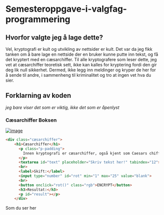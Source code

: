 # Semesteroppgave-i-valgfag-programmering


## Hvorfor valgte jeg å lage dette?

Vel, kryptografi er kult og utvikling av nettsider er kult. Det var da jeg fikk tanken om å bare lage en nettside der en bruker kunne putte inn tekst, og få det kryptert med en cæsarchiffer. Til alle kryptografere som leser dette, jeg vet at cæsarchiffer teoretisk sett, ikke kan kalles for kryptering fordi den gir deg lik null sikkerhet. Dermed, ikke legg inn meldinger og kryper de her for å sende til andre, i sammenheng til kriminalitet og tro at ingen vet hva du sier.


## Forklarning av koden

_jeg bare viser det som er viktig, ikke det som er åpenlyst_


### Cæsarchiffer Boksen

[![image](https://www.linkpicture.com/q/Skjermbilde-2022-04-30-200201.png)](https://www.linkpicture.com/view.php?img=LPic626d79a8ad128316846195)

```Html
<div class="cæsarchiffer">
    <h1>Cæsarchiffer</h1>
      <p class="p-padding">
        Innen kryptografi er cæsarchiffer, også kjent som Caesars chiffer, skiftchiffer, Cæsars kode og cæsarskift, en av de enkleste og mest kjente krypteringsteknikker. Det er en type substitusjonschiffer der hver bokstav i klarteksten erstattes med en annen bokstav et gitt antall steg lenger ut i alfabetet. <a href="https://no.wikipedia.org/wiki/C%C3%A6sarchiffer" target="_blank">Wikipedia</a>.
      </p>
      <textarea id="text" placeholder="Skriv tekst her!" tabindex="12"></textarea>
      <br>
      <label>Skift:</label>
      <input type="number" id="rot" min="1" max="25" value="blank">
      <br>
      <button onclick="rot()" class="rgb">ENCRYPT</button>
      <h3>Resultat:</h3>
      <p id="result"></p>
    </div>
```
Som du ser her
